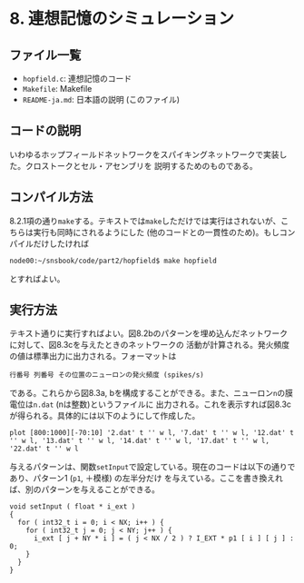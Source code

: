 # 8. 連想記憶のシミュレーション

## ファイル一覧
- `hopfield.c`: 連想記憶のコード
- `Makefile`: Makefile
- `README-ja.md`: 日本語の説明 (このファイル)

## コードの説明
いわゆるホップフィールドネットワークをスパイキングネットワークで実装した。クロストークとセル・アセンブリを
説明するためのものである。

## コンパイル方法
8.2.1項の通り`make`する。テキストでは`make`しただけでは実行はされないが、こちらは実行も同時にされるようにした
(他のコードとの一貫性のため)。もしコンパイルだけしたければ
```
node00:~/snsbook/code/part2/hopfield$ make hopfield
```
とすればよい。

## 実行方法
テキスト通りに実行すればよい。図8.2bのパターンを埋め込んだネットワークに対して、図8.3cを与えたときのネットワークの
活動が計算される。発火頻度の値は標準出力に出力される。フォーマットは
```
行番号 列番号 その位置のニューロンの発火頻度 (spikes/s)
```
である。これらから図8.3a, bを構成することができる。また、ニューロン`n`の膜電位は`n.dat` (nは整数)というファイルに
出力される。これを表示すれば図8.3cが得られる。具体的には以下のようにして作成した。
```
plot [800:1000][-70:10] '2.dat' t '' w l, '7.dat' t '' w l, '12.dat' t '' w l, '13.dat' t '' w l, '14.dat' t '' w l, '17.dat' t '' w l, '22.dat' t '' w l
```

与えるパターンは、関数`setInput`で設定している。現在のコードは以下の通りであり、パターン1 (`p1`, ＋模様) の左半分だけ
を与えている。ここを書き換えれば、別のパターンを与えることができる。
```
void setInput ( float * i_ext )
{
  for ( int32_t i = 0; i < NX; i++ ) {
    for ( int32_t j = 0; j < NY; j++ ) {
      i_ext [ j + NY * i ] = ( j < NX / 2 ) ? I_EXT * p1 [ i ] [ j ] : 0;
    }
  }
}
```
